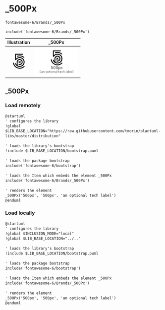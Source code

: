 # _500Px


```text
fontawesome-6/Brands/_500Px
```

```text
include('fontawesome-6/Brands/_500Px')
```



| Illustration | _500Px |
| :---: | :---: |
| ![illustration for Illustration](../../fontawesome-6/Brands/_500Px.png) | ![illustration for _500Px](../../fontawesome-6/Brands/_500Px.Local.png) |




## _500Px

### Load remotely
```plantuml
@startuml
' configures the library
!global $LIB_BASE_LOCATION="https://raw.githubusercontent.com/tmorin/plantuml-libs/master/distribution"

' loads the library's bootstrap
!include $LIB_BASE_LOCATION/bootstrap.puml

' loads the package bootstrap
include('fontawesome-6/bootstrap')

' loads the Item which embeds the element _500Px
include('fontawesome-6/Brands/_500Px')

' renders the element
_500Px('500px', '500px', 'an optional tech label')
@enduml
```

### Load locally
```plantuml
@startuml
' configures the library
!global $INCLUSION_MODE="local"
!global $LIB_BASE_LOCATION="../.."

' loads the library's bootstrap
!include $LIB_BASE_LOCATION/bootstrap.puml

' loads the package bootstrap
include('fontawesome-6/bootstrap')

' loads the Item which embeds the element _500Px
include('fontawesome-6/Brands/_500Px')

' renders the element
_500Px('500px', '500px', 'an optional tech label')
@enduml
```

